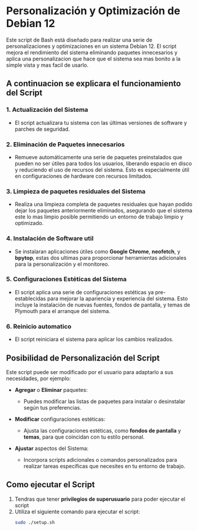 # **Personalización y Optimización de Debian 12**
Este script de Bash está diseñado para realizar una serie de personalizaciones y optimizaciones en un sistema Debian 12. El script mejora el rendimiento del sistema eliminando paquetes innecesarios y aplica una personalizacion que hace que el sistema sea mas bonito a la simple vista y mas facil de usarlo.

## **A continuacion se explicara el funcionamiento del Script**
### 1. Actualización del Sistema
- El script actualizara tu sistema con las últimas versiones de software y parches de seguridad. 

### 2. Eliminación de Paquetes innecesarios
- Remueve automáticamente una serie de paquetes preinstalados que pueden no ser útiles para todos los usuarios, liberando espacio en disco y reduciendo el uso de recursos del sistema. Esto es especialmente útil en configuraciones de hardware con recursos limitados.

### 3. Limpieza de paquetes residuales del Sistema
- Realiza una limpieza completa de paquetes residuales que hayan podido dejar los paquetes anteriormente eliminados, asegurando que el sistema este lo mas limpio posible permitiendo un entorno de trabajo limpio y optimizado.

### 4. Instalación de Software util
- Se instalaran aplicaciones útiles como **Google Chrome**, **neofetch**, y **bpytop**, estas dos ultimas para proporcionar herramientas adicionales para la personalización y el monitoreo.

### 5. Configuraciones Estéticas del Sistema
- El script aplica una serie de configuraciones estéticas ya pre-establecidas para mejorar la apariencia y experiencia del sistema. Esto incluye la instalación de nuevas fuentes, fondos de pantalla, y temas de Plymouth para el arranque del sistema.

### 6. Reinicio automatico
- El script reiniciara el sistema para aplicar los cambios realizados.

## **Posibilidad de Personalización del Script**
Este script puede ser modificado por el usuario para adaptarlo a sus necesidades, por ejemplo:

- **Agregar** o **Eliminar** paquetes:
    - Puedes modificar las listas de paquetes para instalar o desinstalar según tus preferencias.

- **Modificar** configuraciones estéticas:
    - Ajusta las configuraciones estéticas, como **fondos de pantalla** y **temas**, para que coincidan con tu estilo personal.

- **Ajustar** aspectos del Sistema:
    - Incorpora scripts adicionales o comandos personalizados para realizar tareas específicas que necesites en tu entorno de trabajo.

## **Como ejecutar el Script**
1. Tendras que tener **privilegios de superusuario** para poder ejecutar el script
2. Utiliza el siguiente comando para ejecutar el script:
    ```sh
    sudo ./setup.sh
    ```
